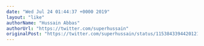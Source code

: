 ```yaml
---
date: "Wed Jul 24 01:44:37 +0000 2019"
layout: "like"
authorName: "Hussain Abbas"
authorUrl: "https://twitter.com/superhussain"
originalPost: "https://twitter.com/superhussain/status/1153843394420121600"
---
```

